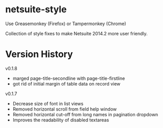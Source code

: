 netsuite-style
==============

Use Greasemonkey (Firefox) or Tampermonkey (Chrome)

Collection of style fixes to make Netsuite 2014.2 more user friendly.

Version History
===============
v0.1.8
* marged page-title-secondline with page-title-firstline
* got rid of initial margin of table data on record view

v0.1.7
* Decrease size of font in list views
* Removed horizontal scroll from field help window
* Removed horizontal cut-off from long names in pagination dropdown
* Improves the readability of disabled textareas

